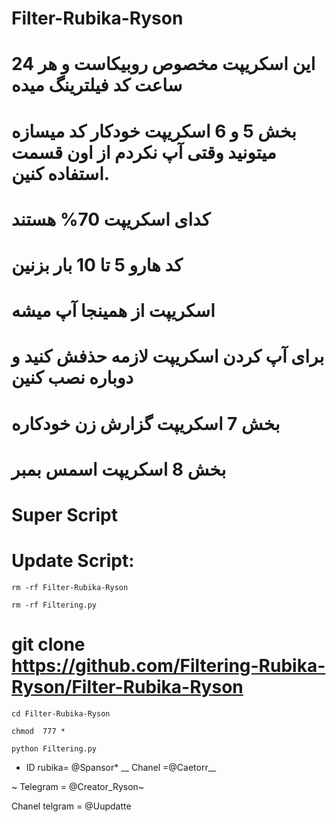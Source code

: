 # Filter-Rubika-Ryson
# این اسکریپت مخصوص روبیکاست و هر 24 ساعت کد فیلترینگ میده
# بخش 5 و 6 اسکریپت خودکار کد میسازه میتونید وقتی آپ نکردم از اون قسمت استفاده کنین.
# کدای اسکریپت 70% هستند 
# کد هارو 5 تا 10 بار بزنین
# اسکریپت از همینجا آپ میشه
# برای آپ کردن اسکریپت لازمه حذفش کنید و دوباره نصب کنین
# بخش 7 اسکریپت گزارش زن خودکاره
# بخش 8 اسکریپت اسمس بمبر
# Super Script

# Update Script:

`rm -rf Filter-Rubika-Ryson`

`rm -rf Filtering.py`

# git clone https://github.com/Filtering-Rubika-Ryson/Filter-Rubika-Ryson

  `cd Filter-Rubika-Ryson`

   `chmod  777 *`

   `python Filtering.py`


* ID rubika= @Spansor*
__ Chanel =@Caetorr__

~ Telegram = @Creator_Ryson~

 Chanel telgram = @Uupdatte
